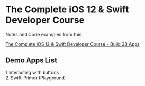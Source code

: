 # The Complete iOS 12 & Swift Developer Course

Notes and Code examples from this 

<a href="https://www.udemy.com/ios-12-developer-course/">The Complete iOS 12 & Swift Developer Course - Build 28 Apps</a>

## Demo Apps List

1.Interacting with buttons  
2. Swift-Primer (Playground)